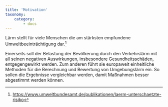 ```yaml
---
title: 'Motivation'
taxonomy:
    category:
        - docs
---
```

Lärm stellt für viele Menschen die am stärksten empfundene Umweltbeeinträchtigung dar.[^1]


Einerseits soll der Belastung der Bevölkerung durch den Verkehrslärm mit all seinen negativen Auswirkungen, insbesondere Gesundheitsschäden, entgegengewirkt werden.
Zum anderen führt sie europaweit einheitliche Methoden für die Berechnung und Bewertung von Umgebungslärm ein.
So sollen die Ergebnisse vergleichbar werden, damit Maßnahmen besser abgestimmt werden können.


[^1]: https://www.umweltbundesamt.de/publikationen/laerm-unterschaetzte-risiko
